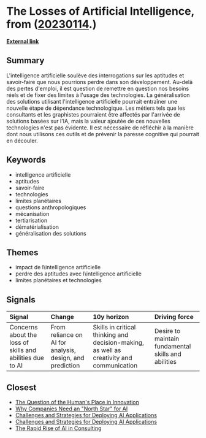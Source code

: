 # __The Losses of Artificial Intelligence__, from ([20230114](https://kghosh.substack.com/p/20230114).)

__[External link](https://15marches.substack.com/p/quallons-nous-perdre-avec-lintelligence)__



## Summary

L'intelligence artificielle soulève des interrogations sur les aptitudes et savoir-faire que nous pourrions perdre dans son développement. Au-delà des pertes d'emploi, il est question de remettre en question nos besoins réels et de fixer des limites à l'usage des technologies. La généralisation des solutions utilisant l'intelligence artificielle pourrait entraîner une nouvelle étape de dépendance technologique. Les métiers tels que les consultants et les graphistes pourraient être affectés par l'arrivée de solutions basées sur l'IA, mais la valeur ajoutée de ces nouvelles technologies n'est pas évidente. Il est nécessaire de réfléchir à la manière dont nous utilisons ces outils et de prévenir la paresse cognitive qui pourrait en découler.

## Keywords

* intelligence artificielle
* aptitudes
* savoir-faire
* technologies
* limites planétaires
* questions anthropologiques
* mécanisation
* tertiarisation
* dématérialisation
* généralisation des solutions

## Themes

* impact de l\intelligence artificielle
* perdre des aptitudes avec l\intelligence artificielle
* limites planétaires et technologies

## Signals

| Signal                                                    | Change                                                   | 10y horizon                                                                              | Driving force                                       |
|:----------------------------------------------------------|:---------------------------------------------------------|:-----------------------------------------------------------------------------------------|:----------------------------------------------------|
| Concerns about the loss of skills and abilities due to AI | From reliance on AI for analysis, design, and prediction | Skills in critical thinking and decision-making, as well as creativity and communication | Desire to maintain fundamental skills and abilities |

## Closest

* [The Question of the Human's Place in Innovation](2ca3865c3bf2bc5ee926087b7aa75d4a)
* [Why Companies Need an "North Star" for AI](aa068bf3c3851995cca1758d5006c9aa)
* [Challenges and Strategies for Deploying AI Applications](fe81654aa903a1ab97c02a31eabbe6df)
* [Challenges and Strategies for Deploying AI Applications](5491d4a9248c9b6f44f91fa0c4f04c73)
* [The Rapid Rise of AI in Consulting](b99998b008db6c50ad9a32ca4554daf4)